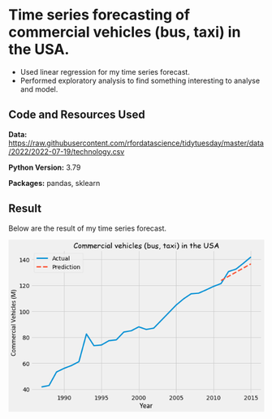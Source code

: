 # Time series forecasting of commercial vehicles (bus, taxi) in the USA.

* Used linear regression for my time series forecast.
* Performed exploratory analysis to find something interesting to analyse and model.

## Code and Resources Used
**Data:** https://raw.githubusercontent.com/rfordatascience/tidytuesday/master/data/2022/2022-07-19/technology.csv

**Python Version:** 3.79

**Packages:** pandas, sklearn

## Result
Below are the result of my time series forecast.

![alt text](https://github.com/Alexanderc98/vehicles_proj/blob/main/graph1.png "Result")
